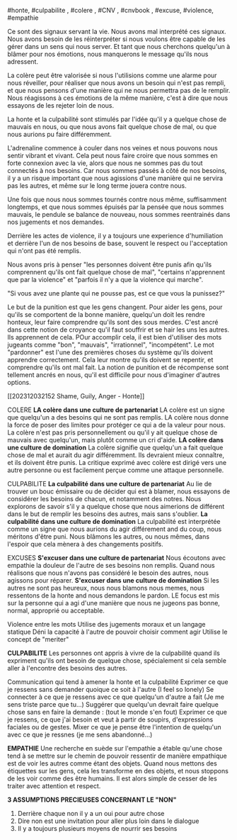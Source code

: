 
#honte, #culpabilite , #colere , #CNV , #cnvbook , #excuse, #violence, #empathie 

Ce sont des signaux servant la vie. Nous avons mal interprété ces signaux. Nous avons besoin de les réinterpréter si nous voulons être capable de les gérer dans un sens qui nous server. Et tant que nous cherchons quelqu'un à blâmer pour nos émotions, nous manquerons le message qu'ils nous adressent.

La colère peut être valorisée si nous l'utilisions comme une alarme pour nous réveiller, pour réaliser que nous avons un besoin qui n'est pas rempli, et que nous pensons d'une manière qui ne nous permettra pas de le remplir.
Nous réagissons à ces émotions de la même manière, c'est à dire que nous essayons de les rejeter loin de nous.

La honte et la culpabilité sont stimulés par l'idée qu'il y a quelque chose de mauvais en nous, ou que nous avons fait quelque chose de mal, ou que nous aurions pu faire différemment.

L'adrenaline commence à couler dans nos veines et nous pouvons nous sentir vibrant et vivant. Cela peut nous faire croire que nous sommes en forte connexion avec la vie, alors que nous ne sommes pas du tout connectés à nos besoins. Car nous sommes passés à côté de nos besoins, il y a un risque important que nous agissions d'une manière qui ne servira pas les autres, et même sur le long terme jouera contre nous.

Une fois que nous nous sommes tournés contre nous même, suffisamment longtemps, et que nous sommes épuisés par la pensée que nous sommes mauvais, le pendule se balance de nouveau, nous sommes reentrainés dans nos jugements et nos demandes.

Derrière les actes de violence, il y a toujours une experience d'humiliation et derrière l'un de nos besoins de base, souvent le respect ou l'acceptation qui n'ont pas été remplis.

Nous avons pris à penser "les personnes doivent être punis afin qu'ils comprennent qu'ils ont fait quelque chose de mal", "certains n'apprennent que par la violence" et "parfois il n'y a que la violence qui marche".

"Si vous avez une plante qui ne pousse pas, est ce que vous la punissez?"

Le but de la punition est que les gens changent. Pour aider les gens, pour qu'ils se comportent de la bonne manière, quelqu'un doit les rendre honteux, leur faire comprendre qu'ils sont des sous merdes. C'est ancré dans cette notion de croyance qu'il faut souffrir et se hair les uns les autres. Ils apprennent de cela.
POur accomplir cela, il est bien d'utiliser des mots jugeants comme "bon", "mauvais", "irrationnel", "incompétent". Le mot "pardonner" est l'une des premières choses du système qu'ils doivent apprendre correctement. Cela leur montre qu'ils doivent se repentir, et comprendre qu'ils ont mal fait.
La notion de punition et de récompense sont tellement ancrés en nous, qu'il est difficile pour nous d'imaginer d'autres options.

[[202312032152 Shame, Guily, Anger - Honte]]

COLERE
**LA colère dans une culture de partenariat**
LA colère est un signe que quelqu'un a des besoins qui ne sont pas remplis. LA colère nous donne la force de poser des limites pour protéger ce qui a de la valeur pour nous. La colère n'est pas pris personnellement ou qu'il y ait quelque chose de mauvais avec quelqu'un, mais plutôt comme un cri d'aide.
**LA colère dans une culture de domination**
La colère signifie que quelqu'un a fait quelque chose de mal et aurait du agir différemment. Ils devraient mieux connaître, et ils doivent être punis. La critique exprimé avec colère est dirigé vers une autre personne ou est facilement perçue comme une attaque personnelle.

CULPABILITE
**La culpabilité dans une culture de partenariat**
Au lie de trouver un bouc émissaire ou de décider qui est à blamer, nous essayons de considérer les besoins de chacun, et notamment des notres. Nous explorons de savoir s'il y a quelque chose que nous aimerions de différent dans le but de remplir les besoins des autres, mais sans s'oublier.
**La culpabilité dans une culture de domination**
La culpabilité est interprétée comme un signe que nous aurions du agir différement and du coup, nous méritons d'être puni. Nous blâmons les autres, ou nous mêmes, dans l'espoir que cela mènera à des changements positifs.

EXCUSES
**S'excuser dans une culture de partenariat**
Nous écoutons avec empathie la douleur de l'autre de ses besoins non remplis. Quand nous réalisons que nous n'avons pas considéré le besoin des autres, nous agissons pour réparer.
**S'excuser dans une culture de domination**
Si les autres ne sont pas heureux, nous nous blamons nous memes, nous ressentons de la honte and nous demandons le pardon. LE focus est mis sur la personne qui a agi d'une manière que nous ne jugeons pas bonne, normal, approprié ou acceptable.

Violence entre les mots
Utilise des jugements moraux et un langage statique
Déni la capacité à l'autre de pouvoir choisir comment agir
Utilise le concept de "meriter"

**CULPABILITE**
Les personnes ont appris à vivre de la culpabilité quand ils expriment qu'ils ont besoin de quelque chose, spécialement si cela semble aller à l'encontre des besoins des autres.

Communication qui tend à amener la honte et la culpabilité
Exprimer ce que je ressens sans demander quoique ce soit à l'autre (I feel so lonely)
Se connecter à ce que je ressens avec ce que quelqu'un d'autre a fait (Je me sens triste parce que tu...)
Suggérer que quelqu'un devrait faire quelque chose sans en faire la demande : (tout le monde s'en fout)
Exprimer ce que je ressens, ce que j'ai besoin et veut à partir de soupirs, d'expressions faciales ou de gestes.
Mixer ce que je pense être l'intention de quelqu'un avec ce que je ressnes (je me sens abandonné...)

**EMPATHIE**
Une recherche en suède sur l'empathie a étable qu'une chose tend à se mettre sur le chemin de pouvoir ressentir de manière empathique est de voir les autres comme étant des objets. Quand nous mettons des étiquettes sur les gens, cela les transforme en des objets, et nous stoppons de les voir comme des être humains. Il est alors simple de cesser de les traiter avec attention et respect.

**3 ASSUMPTIONS PRECIEUSES CONCERNANT LE "NON"**

1. Derrière chaque non il y a un oui pour autre chose
2. Dire non est une invitation pour aller plus loin dans le dialogue
3. Il y a toujours plusieurs moyens de nourrir ses besoins




